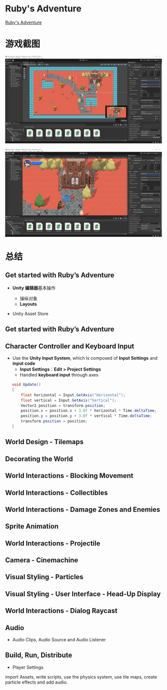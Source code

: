 # Ruby's Adventure

[Ruby's Adventure](https://learn.unity.com/project/ruby-s-adventure-2d-chu-xue-zhe)

# 游戏截图

![image-20230720180137101](./image/image-20230720180137101.png)

![image-20230720180115604](./image/image-20230720180115604.png)

# 总结

## Get started with Ruby’s Adventure

- **Unity 编辑器**基本操作
  - 操纵对象
  - **Layouts**

- Unity Asset Store

## Get started with Ruby’s Adventure

## Character Controller and Keyboard Input

- Use the **Unity Input System**, which is composed of **Input Settings** and **input code**
  - **Input Settings**：**Edit > Project Settings**
  - Handled **keyboard input** through axes

```csharp
   void Update()
   {
       float horizontal = Input.GetAxis("Horizontal");
       float vertical = Input.GetAxis("Vertical");
       Vector2 position = transform.position;
       position.x = position.x + 3.0f * horizontal * Time.deltaTime;
       position.y = position.y + 3.0f * vertical * Time.deltaTime;
       transform.position = position;
   }
```

## World Design - Tilemaps

## Decorating the World

## World Interactions - Blocking Movement

## World Interactions - Collectibles

## World Interactions - Damage Zones and Enemies

## Sprite Animation

## World Interactions - Projectile

## Camera - Cinemachine

## Visual Styling - Particles

## Visual Styling - User Interface - Head-Up Display

## World Interactions - Dialog Raycast

## Audio

- Audio Clips, Audio Source and Audio Listener

## Build, Run, Distribute

- Player Settings

import Assets, write scripts, use the physics system, use tile maps, create particle effects and add audio.